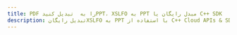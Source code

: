 ---title: PDF را به  تبدیل کنیدPPT، XSLFO به PPT مبدل رایگان یا C++ SDKdescription: تبدیل رایگانXSLFO به PPT با استفاده از C++ Cloud APIs & SDK همچنین اسناد PDF را در Cloud ایجاد، ویرایش و رندر کنید.---